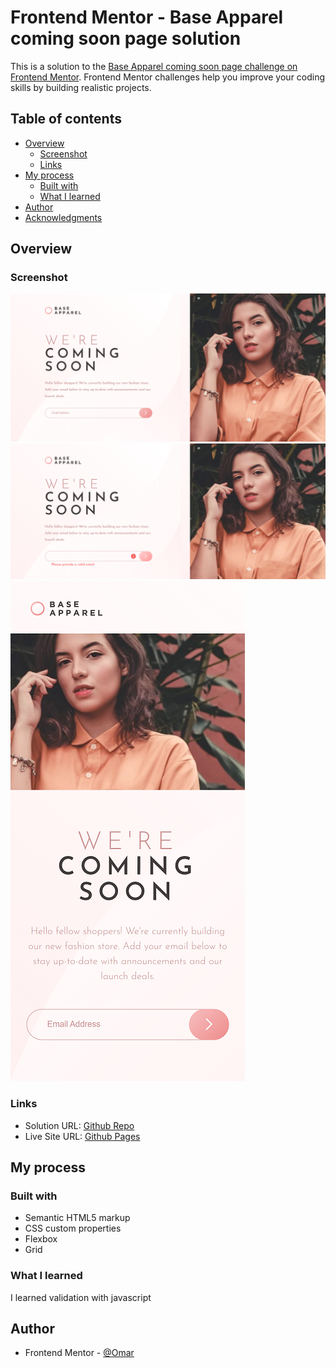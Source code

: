 # Frontend Mentor - Base Apparel coming soon page solution

This is a solution to the [Base Apparel coming soon page challenge on Frontend Mentor](https://www.frontendmentor.io/challenges/base-apparel-coming-soon-page-5d46b47f8db8a7063f9331a0). Frontend Mentor challenges help you improve your coding skills by building realistic projects.

## Table of contents

- [Overview](#overview)
  - [Screenshot](#screenshot)
  - [Links](#links)
- [My process](#my-process)
  - [Built with](#built-with)
  - [What I learned](#what-i-learned)
- [Author](#author)
- [Acknowledgments](#acknowledgments)

## Overview

### Screenshot

![Preview Card](./screenshot/screenshot_1.png)
![With hover](./screenshot/screenshot_2.png)
![Mobile](./screenshot/screenshot_3.png)

### Links

- Solution URL: [Github Repo](https://github.com/to-my-learning-path/base-apparel-coming-soon)
- Live Site URL: [Github Pages](https://to-my-learning-path.github.io/base-apparel-coming-soon)

## My process

### Built with

- Semantic HTML5 markup
- CSS custom properties
- Flexbox
- Grid

### What I learned

I learned validation with javascript

## Author

- Frontend Mentor - [@Omar](https://www.frontendmentor.io/profile/to-my-learning-path)
